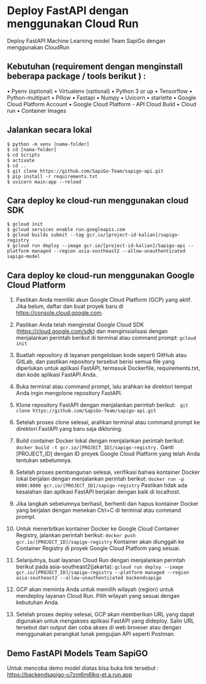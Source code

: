 # Deploy FastAPI dengan menggunakan Cloud Run
Deploy FastAPI Machine Learning model Team SapiGo dengan menggunakan CloudRun

## Kebutuhan (requirement dengan menginstall beberapa package / tools berikut ) :
•	Pyenv (optional)
•	Virtualenv (optional)
•	Python 3 or up
•	Tensorflow
•	Python-multipart
•	Pillow
•	Fastapi
•	Numpy
•	Uvicorn
•	starlette
•	Google Cloud Platform Account
•	Google Cloud Platform - API Cloud Build
•	Cloud run
•	Container Images

## Jalankan secara lokal
```
$ python -m venv [nama-folder]
$ cd [nama-folder]
$ cd Scripts
$ activate
$ cd ..
$ git clone https://github.com/SapiGo-Team/sapigo-api.git
$ pip install -r requirements.txt
$ uvicorn main:app --reload
```

## Cara deploy ke cloud-run menggunakan cloud SDK
```
$ gcloud init
$ gcloud services enable run.googleapis.com
$ gcloud builds submit --tag gcr.io/[project-id-kalian]/sapigo-registry
$ gcloud run deploy --image gcr.io/[project-id-kalian]/Sapigo-api --platform managed --region asia-southeast2 --allow-unauthenticated sapigo-model
```

## Cara deploy ke cloud-run menggunakan Google Cloud Platform 

1. Pastikan Anda memiliki akun Google Cloud Platform (GCP) yang aktif. Jika belum, daftar dan buat proyek baru di https://console.cloud.google.com.

2. Pastikan Anda telah menginstal Google Cloud SDK (https://cloud.google.com/sdk) dan menginisialisasi dengan menjalankan perintah berikut di terminal atau command prompt:
   ``` gcloud init ```
 
3. Buatlah repository di layanan pengelolaan kode seperti GitHub atau GitLab, dan pastikan repository tersebut berisi semua file yang diperlukan untuk aplikasi FastAPI, termasuk Dockerfile, requirements.txt, dan kode aplikasi FastAPI Anda.

4. Buka terminal atau command prompt, lalu arahkan ke direktori tempat Anda ingin mengclone repository FastAPI.

5. Klone repository FastAPI dengan menjalankan perintah berikut:
   ` git clone https://github.com/SapiGo-Team/sapigo-api.git`
 
 6. Setelah proses clone selesai, arahkan terminal atau command prompt ke direktori FastAPI yang baru saja dikloning.
 
 7. Build container Docker lokal dengan menjalankan perintah berikut:
   ` docker build -t gcr.io/[PROJECT_ID]/sapigo-registry. `
    Ganti [PROJECT_ID] dengan ID proyek Google Cloud Platform yang telah Anda tentukan sebelumnya.
    
 8. Setelah proses pembangunan selesai, verifikasi bahwa kontainer Docker lokal berjalan dengan menjalankan perintah berikut:
    ` docker run -p 8000:8000 gcr.io/[PROJECT_ID]/sapigo-registry `
    Pastikan tidak ada kesalahan dan aplikasi FastAPI berjalan dengan baik di localhost.

9. Jika langkah sebelumnya berhasil, berhenti dan hapus kontainer Docker yang berjalan dengan menekan Ctrl+C di terminal atau command prompt.

10. Untuk menerbitkan kontainer Docker ke Google Cloud Container Registry, jalankan perintah berikut:
    ` docker push gcr.io/[PROJECT_ID]/sapigo-registry `
    Kontainer akan diunggah ke Container Registry di proyek Google Cloud Platform yang sesuai.
    
11. Selanjutnya, buat layanan Cloud Run dengan menjalankan perintah berikut pada asia-southeast2(jakarta): 
    ` gcloud run deploy --image gcr.io/[PROJECT_ID]/sapigo-registry --platform managed --region asia-southeast2 --allow-unauthenticated backendsapigo `
 
12. GCP akan meminta Anda untuk memilih wilayah (region) untuk mendeploy layanan Cloud Run. Pilih wilayah yang sesuai dengan kebutuhan Anda.

13. Setelah proses deploy selesai, GCP akan memberikan URL yang dapat digunakan untuk mengakses aplikasi FastAPI yang dideploy. Salin URL tersebut dari output dan coba akses di web browser atau dengan menggunakan      perangkat lunak pengujian API seperti Postman.

## Demo FastAPI Models Team SapiGO
Untuk mencoba demo model diatas bisa buka link tersebut : https://backendsapigo-u7zm6m6lkq-et.a.run.app
